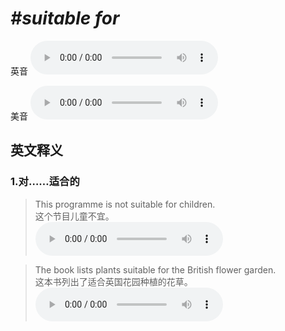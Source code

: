# ***\#suitable for*** 
英音
<audio src="./media/suitable for1_AAC.aac" controls="controls"></audio>

美音
<audio src="./media/suitable for2_AAC.aac" controls="controls"></audio>



  

英文释义
---
### 1.**对……适合的**  

 > This programme is not suitable for children.  
 > 这个节目儿童不宜。    
<audio src="./media/This programme is not _AAC.aac" controls="controls"></audio>

 > The book lists plants suitable for the British flower garden.  
 > 这本书列出了适合英国花园种植的花草。    
<audio src="./media/The book lists plants_AAC.aac" controls="controls"></audio>


